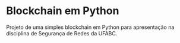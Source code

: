 # Blockchain em Python

Projeto de uma simples blockchain em Python para apresentação na disciplina de Segurança de Redes da UFABC.
